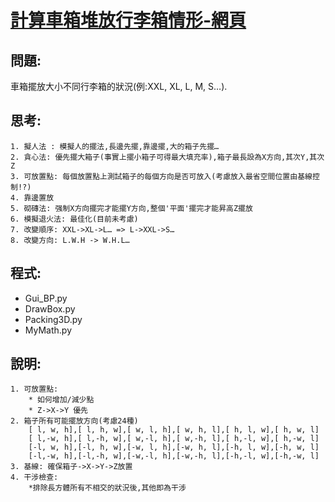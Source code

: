 # [計算車箱堆放行李箱情形-網頁](https://ecardjimmy.github.io/3DBinPacking/)

## 問題: 
車箱擺放大小不同行李箱的狀況(例:XXL, XL, L, M, S…).

## 思考:
	1. 擬人法 : 模擬人的擺法,長邊先擺,靠邊擺,大的箱子先擺…
	2. 貪心法: 優先擺大箱子(事實上擺小箱子可得最大填充率),箱子最長設為X方向,其次Y,其次Z
	3. 可放置點: 每個放置點上測試箱子的每個方向是否可放入(考慮放入最省空間位置由基線控制!?)
	4. 靠邊置放
	5. 砌磚法: 强制X方向擺完才能擺Y方向,整個'平面'擺完才能昇高Z擺放
	6. 模擬退火法: 最佳化(目前未考慮)
	7. 改變順序: XXL->XL->L… => L->XXL->S…
  	8. 改變方向: L.W.H -> W.H.L…

## 程式:
* Gui_BP.py
* DrawBox.py
* Packing3D.py
* MyMath.py

## 說明:
	1. 可放置點:
		* 如何增加/減少點
		* Z->X->Y 優先
	2. 箱子所有可能擺放方向(考慮24種)
		[ l, w, h],[ l, h, w],[ w, l, h],[ w, h, l],[ h, l, w],[ h, w, l]
		[ l,-w, h],[ l,-h, w],[ w,-l, h],[ w,-h, l],[ h,-l, w],[ h,-w, l]
		[-l, w, h],[-l, h, w],[-w, l, h],[-w, h, l],[-h, l, w],[-h, w, l] 
		[-l,-w, h],[-l,-h, w],[-w,-l, h],[-w,-h, l],[-h,-l, w],[-h,-w, l] 
	3. 基線: 確保箱子->X->Y->Z放置
	4. 干涉檢查: 
		*排除長方體所有不相交的狀況後,其他即為干涉
	
	
	

